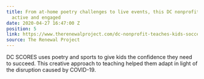 ```yaml
---
title: From at-home poetry challenges to live events, this DC nonprofit keeps kids
  active and engaged
date: 2020-04-27 16:47:00 Z
position: 5
link: https://www.therenewalproject.com/dc-nonprofit-teaches-kids-soccer-and-poetry/
source: The Renewal Project
---
```


DC SCORES uses poetry and sports to give kids the confidence they need to succeed. This creative approach to teaching helped them adapt in light of the disruption caused by COVID-19.